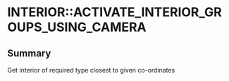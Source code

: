 # INTERIOR::ACTIVATE_INTERIOR_GROUPS_USING_CAMERA

## Summary
Get interior of required type closest to given co-ordinates